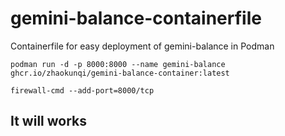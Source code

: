 # gemini-balance-containerfile

Containerfile for easy deployment of gemini-balance in Podman

```
podman run -d -p 8000:8000 --name gemini-balance ghcr.io/zhaokunqi/gemini-balance-container:latest
```

```
firewall-cmd --add-port=8000/tcp
```

## It will works
